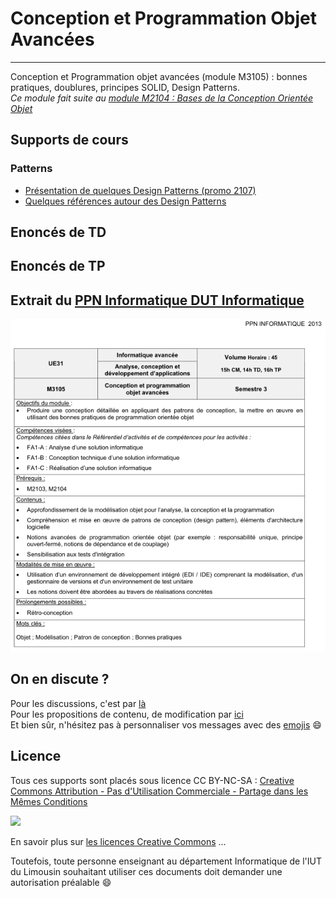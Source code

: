 # Conception et Programmation Objet Avancées
---
Conception et Programmation objet avancées (module M3105) : bonnes pratiques, doublures, principes SOLID, Design Patterns.  
*Ce module fait suite au [module M2104 : Bases de la Conception Orientée Objet](https://github.com/iblasquez/enseignement-iut-m2104-conception)* 

## Supports de cours


 
### Patterns 
- [Présentation de quelques Design Patterns (promo 2107)](patterns/patterns_2107.md)
- [Quelques références autour des Design Patterns](patterns/references_patterns.md)


## Enoncés de TD


## Enoncés de TP


## Extrait du [PPN Informatique DUT Informatique](https://cache.media.enseignementsup-recherche.gouv.fr/file/25/09/7/PPN_INFORMATIQUE_256097.pdf)

![M3105 : Extrait PNN DUT Informatique](ressources/M3105_PPN_DUTInformatique.png)

## On en discute ?
Pour les discussions, c'est par [là](https://github.com/iblasquez/enseignement-iut-m3105-conception-avancee/issues)  
Pour les propositions de contenu, de modification par [ici](https://github.com/iblasquez/enseignement-iut-m3105-conception-avancee/pulls)  
Et bien sûr, n'hésitez pas à personnaliser vos messages avec des [emojis](http://www.webpagefx.com/tools/emoji-cheat-sheet/) :smile:

Licence
-------

Tous ces supports sont placés sous licence CC BY-NC-SA :  [Creative Commons
Attribution - Pas d'Utilisation Commerciale - Partage dans les Mêmes Conditions](https://creativecommons.org/licenses/by-nc-sa/4.0/)

<img src="https://licensebuttons.net/l/by-nc-sa/3.0/88x31.png" width="100">

En savoir plus sur [les licences Creative Commons](https://creativecommons.org/licenses/?lang=fr-FR) ...

Toutefois, toute personne enseignant au département Informatique de l'IUT du Limousin souhaitant utiliser ces documents doit demander une autorisation préalable :smile:

